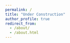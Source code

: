 ```yaml
---
permalink: /
title: "Under Construction"
author_profile: true
redirect_from: 
  - /about/
  - /about.html
---
```








